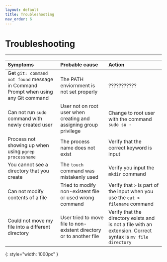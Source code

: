 ```yaml
---
layout: default
title: Troubleshooting
nav_order: 6
---
```


# Troubleshooting

---

| Symptoms                                                                          | Probable cause                                                       | Action                                                                                                      |
|:----------------------------------------------------------------------------------|:---------------------------------------------------------------------|:------------------------------------------------------------------------------------------------------------|
| Get `git: command not found` message in Command Prompt when using any Git command | The PATH enviornment is not set properly                             | ???????????                                                                                                 |
| Can not run `sudo` command with newly created user                                | User not on root user when creating and assigning group privilege    | Change to root user with the command `sudo su -`                                                            |
| Process not showing up when using `pgrep processname`                             | The process name does not exist                                      | Verify that the correct keyword is input                                                                    |
| You cannot see a directory that you create                                        | The `touch` command was mistakenly used                              | Verify you input the `mkdir` command                                                                        
| Can not modify contents of a file                                                 | Tried to modify non-existent file or used wrong command              | Verify that `>` is part of the input when you use the `cat > filename` command                              
| Could not move my file into a different directory                                 | User tried to move file to non-existent directory or to another file | Verify that the directory exists and is not a file with an extension. Correct syntax is `mv file directory` 
{: style="width: 1000px" }
